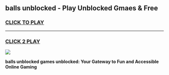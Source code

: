 
## balls unblocked - Play Unblocked Gmaes & Free
<h3>
<a href="https://news.freeplayer.one?title=balls_unblocked&ref=23F">CLICK TO PLAY</a></h3>
<hr>

<h3>
<a href="https://news.freeplayer.one?title=balls_unblocked&ref=23F">CLICK 2 PLAY</a>
  
</h3>

<a href="https://news.freeplayer.one?title=balls_unblocked&ref=23F/"><img src="https://clearcache.store/games.png"></a>


**balls unblocked games unblocked: Your Gateway to Fun and Accessible Online Gaming**
